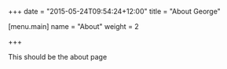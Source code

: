 +++
date = "2015-05-24T09:54:24+12:00"
title = "About George"

[menu.main]
    name = "About"
    weight = 2

+++

This should be the about page

